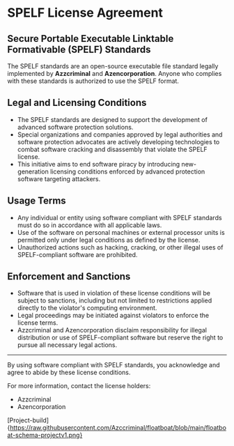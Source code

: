 # SPELF License Agreement

## Secure Portable Executable Linktable Formativable (SPELF) Standards

The SPELF standards are an open-source executable file standard legally implemented by **Azzcriminal** and **Azencorporation**. Anyone who complies with these standards is authorized to use the SPELF format.

## Legal and Licensing Conditions

- The SPELF standards are designed to support the development of advanced software protection solutions.
- Special organizations and companies approved by legal authorities and software protection advocates are actively developing technologies to combat software cracking and disassembly that violate the SPELF license.
- This initiative aims to end software piracy by introducing new-generation licensing conditions enforced by advanced protection software targeting attackers.
  
## Usage Terms

- Any individual or entity using software compliant with SPELF standards must do so in accordance with all applicable laws.
- Use of the software on personal machines or external processor units is permitted only under legal conditions as defined by the license.
- Unauthorized actions such as hacking, cracking, or other illegal uses of SPELF-compliant software are prohibited.
  
## Enforcement and Sanctions

- Software that is used in violation of these license conditions will be subject to sanctions, including but not limited to restrictions applied directly to the violator's computing environment.
- Legal proceedings may be initiated against violators to enforce the license terms.
- Azzcriminal and Azencorporation disclaim responsibility for illegal distribution or use of SPELF-compliant software but reserve the right to pursue all necessary legal actions.

---

By using software compliant with SPELF standards, you acknowledge and agree to abide by these license conditions.

For more information, contact the license holders:
- Azzcriminal
- Azencorporation

[Project-build]{https://raw.githubusercontent.com/Azccriminal/floatboat/blob/main/floatboat-schema-projectv1.png}
